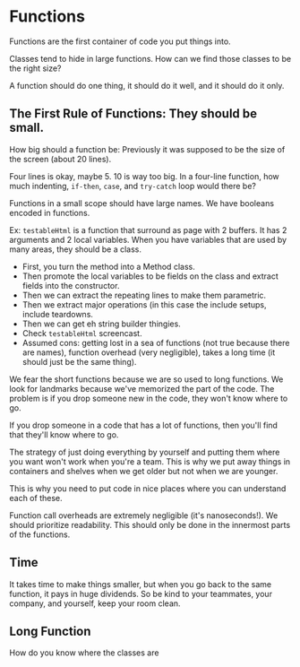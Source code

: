 # Functions

Functions are the first container of code you put things into.

Classes tend to hide in large functions. How can we find those classes to be the right size?

A function should do one thing, it should do it well, and it should do it only.

## The First Rule of Functions: They should be small.

How big should a function be: Previously it was supposed to be the size of the screen (about 20 lines).

Four lines is okay, maybe 5. 10 is way too big. In a four-line function, how much indenting, `if-then`, `case`, and `try-catch` loop would there be?

Functions in a small scope should have large names. We have booleans encoded in functions.

Ex: `testableHtml` is a function that surround as page with 2 buffers. It has 2 arguments and 2 local variables. When you have variables that are used by many areas, they should be a class.

- First, you turn the method into a Method class.
- Then promote the local variables to be fields on the class and extract fields into the constructor.
- Then we can extract the repeating lines to make them parametric.
- Then we extract major operations (in this case the include setups, include teardowns.
- Then we can get eh string builder thingies.
- Check `testableHtml` screencast.
- Assumed cons: getting lost in a sea of functions (not true because there are names), function overhead (very negligible), takes a long time (it should just be the same thing).

We fear the short functions because we are so used to long functions. We look for landmarks because we've memorized the part of the code. The problem is if you drop someone new in the code, they won't know where to go.

If you drop someone in a code that has a lot of functions, then you'll find that they'll know where to go.

The strategy of just doing everything by yourself and putting them where you want won't work when you're a team. This is why we put away things in containers and shelves when we get older but not when we are younger.

This is why you need to put code in nice places where you can understand each of these.

Function call overheads are extremely negligible (it's nanoseconds!). We should prioritize readability. This should  only be done in the innermost parts of the functions.

## Time

It takes time to make things smaller, but when you go back to the same function, it pays in huge dividends. So be kind to your teammates, your company, and yourself, keep your room clean.

## Long Function

How do you know where the classes are



